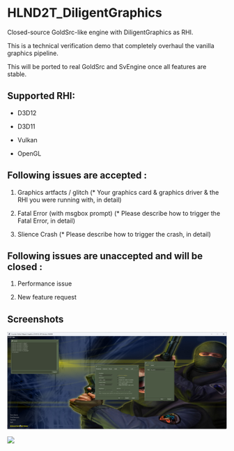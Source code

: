 # HLND2T_DiligentGraphics

Closed-source GoldSrc-like engine with DiligentGraphics as RHI.

This is a technical verification demo that completely overhaul the vanilla graphics pipeline.

This will be ported to real GoldSrc and SvEngine once all features are stable.

## Supported RHI:

* D3D12

* D3D11

* Vulkan

* OpenGL

## Following issues are accepted :

1. Graphics artfacts / glitch (* Your graphics card & graphics driver & the RHI you were running with, in detail)

2. Fatal Error (with msgbox prompt) (* Please describe how to trigger the Fatal Error, in detail)

3. Slience Crash (* Please describe how to trigger the crash, in detail)

## Following issues are unaccepted and will be closed :

1. Performance issue

2. New feature request

## Screenshots

![](/img/1.png)

![](/img/2.png)